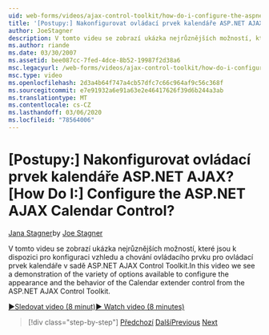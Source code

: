 ```yaml
---
uid: web-forms/videos/ajax-control-toolkit/how-do-i-configure-the-aspnet-ajax-calendar-control
title: '[Postupy:] Nakonfigurovat ovládací prvek kalendáře ASP.NET AJAX? | Dokumenty Microsoft'
author: JoeStagner
description: V tomto videu se zobrazí ukázka nejrůznějších možností, které jsou k dispozici pro konfiguraci vzhledu a chování ovládacího prvku pro ovládání kalendáře od t...
ms.author: riande
ms.date: 03/30/2007
ms.assetid: bee087cc-7fed-4dce-8b52-19987f2d38a6
msc.legacyurl: /web-forms/videos/ajax-control-toolkit/how-do-i-configure-the-aspnet-ajax-calendar-control
msc.type: video
ms.openlocfilehash: 2d3a4b64f747a4cb57dfc7c66c964af9c56c368f
ms.sourcegitcommit: e7e91932a6e91a63e2e46417626f39d6b244a3ab
ms.translationtype: MT
ms.contentlocale: cs-CZ
ms.lasthandoff: 03/06/2020
ms.locfileid: "78564006"
---
```

# <a name="how-do-i-configure-the-aspnet-ajax-calendar-control"></a><span data-ttu-id="d2eec-104">[Postupy:] Nakonfigurovat ovládací prvek kalendáře ASP.NET AJAX?</span><span class="sxs-lookup"><span data-stu-id="d2eec-104">[How Do I:] Configure the ASP.NET AJAX Calendar Control?</span></span>

<span data-ttu-id="d2eec-105">[Jana Stagner](https://github.com/JoeStagner)</span><span class="sxs-lookup"><span data-stu-id="d2eec-105">by [Joe Stagner](https://github.com/JoeStagner)</span></span>

<span data-ttu-id="d2eec-106">V tomto videu se zobrazí ukázka nejrůznějších možností, které jsou k dispozici pro konfiguraci vzhledu a chování ovládacího prvku pro ovládací prvek kalendáře v sadě ASP.NET AJAX Control Toolkit.</span><span class="sxs-lookup"><span data-stu-id="d2eec-106">In this video we see a demonstration of the variety of options available to configure the appearance and the behavior of the Calendar extender control from the ASP.NET AJAX Control Toolkit.</span></span>

[<span data-ttu-id="d2eec-107">&#9654;Sledovat video (8 minut)</span><span class="sxs-lookup"><span data-stu-id="d2eec-107">&#9654; Watch video (8 minutes)</span></span>](https://channel9.msdn.com/Blogs/ASP-NET-Site-Videos/how-do-i-configure-the-aspnet-ajax-calendar-control)

> [!div class="step-by-step"]
> <span data-ttu-id="d2eec-108">[Předchozí](how-do-i-use-the-aspnet-ajax-autocomplete-control.md)
> [Další](how-do-i-use-the-aspnet-ajax-dropdown-control.md)</span><span class="sxs-lookup"><span data-stu-id="d2eec-108">[Previous](how-do-i-use-the-aspnet-ajax-autocomplete-control.md)
[Next](how-do-i-use-the-aspnet-ajax-dropdown-control.md)</span></span>
